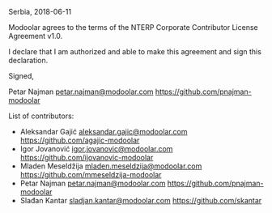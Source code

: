 Serbia, 2018-06-11

Modoolar agrees to the terms of the NTERP Corporate Contributor License
Agreement v1.0.

I declare that I am authorized and able to make this agreement and sign this
declaration.

Signed,

Petar Najman petar.najman@modoolar.com https://github.com/pnajman-modoolar

List of contributors:

- Aleksandar Gajić aleksandar.gajic@modoolar.com https://github.com/agajic-modoolar
- Igor Jovanović igor.jovanovic@modoolar.com https://github.com/ijovanovic-modoolar
- Mladen Meseldžija mladen.meseldzija@modoolar.com https://github.com/mmeseldzija-modoolar
- Petar Najman petar.najman@modoolar.com https://github.com/pnajman-modoolar
- Slađan Kantar sladjan.kantar@modoolar.com https://github.com/skantar
